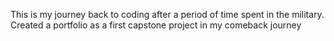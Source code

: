 This is my journey back to coding after a period of time spent in the military.
Created a portfolio as a first capstone project in my comeback journey
